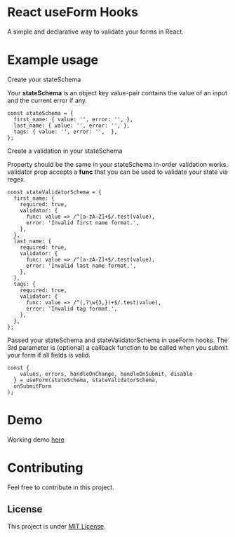 # React useForm Hooks

A simple and declarative way to validate your forms in React.

# Example usage

Create your stateSchema

Your **stateSchema** is an object key value-pair contains the value of an input and the current error if any.

```
const stateSchema = {
  first_name: { value: '', error: '', },
  last_name: { value: '', error: '', },
  tags: { value: '', error: '',  },
};
```

Create a validation in your stateSchema

Property should be the same in your stateSchema in-order validation works. validator prop accepts a **func** that you can be used to validate your state via regex.

```
const stateValidatorSchema = {
  first_name: {
    required: true,
    validator: {
      func: value => /^[a-zA-Z]+$/.test(value),
      error: 'Invalid first name format.',
    },
  },
  last_name: {
    required: true,
    validator: {
      func: value => /^[a-zA-Z]+$/.test(value),
      error: 'Invalid last name format.',
    },
  },
  tags: {
    required: true,
    validator: {
      func: value => /^(,?\w{3,})+$/.test(value),
      error: 'Invalid tag format.',
    },
  },
};
```

Passed your stateSchema and stateValidatorSchema in useForm hooks. The 3rd parameter is (optional) a callback function to be called when you submit your form if all fields is valid.

```
const { 
    values, errors, handleOnChange, handleOnSubmit, disable 
  } = useForm(stateSchema, stateValidatorSchema,
  onSubmitForm
);
```

# Demo

Working demo [here](https://codesandbox.io/s/react-form-validation-v7k5z)

# Contributing

Feel free to contribute in this project.

## License

This project is under [MIT License](https://github.com/llauderesv/react-form-validation/blob/master/LICENSE).
